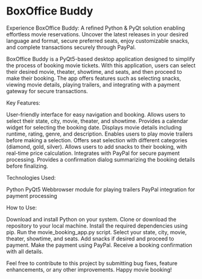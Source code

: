 # BoxOffice Buddy
Experience BoxOffice Buddy: A refined Python &amp; PyQt solution enabling effortless movie reservations. Uncover the latest releases in your desired language and format, secure preferred seats, enjoy customizable snacks, and complete transactions securely through PayPal.

BoxOffice Buddy is a PyQt5-based desktop application designed to simplify the process of booking movie tickets. With this application, users can select their desired movie, theater, showtime, and seats, and then proceed to make their booking. The app offers features such as selecting snacks, viewing movie details, playing trailers, and integrating with a payment gateway for secure transactions.

Key Features:

User-friendly interface for easy navigation and booking.
Allows users to select their state, city, movie, theater, and showtime.
Provides a calendar widget for selecting the booking date.
Displays movie details including runtime, rating, genre, and description.
Enables users to play movie trailers before making a selection.
Offers seat selection with different categories (diamond, gold, silver).
Allows users to add snacks to their booking, with real-time price calculation.
Integrates with PayPal for secure payment processing.
Provides a confirmation dialog summarizing the booking details before finalizing.

Technologies Used:

Python
PyQt5
Webbrowser module for playing trailers
PayPal integration for payment processing

How to Use:

Download and install Python on your system.
Clone or download the repository to your local machine.
Install the required dependencies using pip.
Run the movie_booking_app.py script.
Select your state, city, movie, theater, showtime, and seats.
Add snacks if desired and proceed to payment.
Make the payment using PayPal.
Receive a booking confirmation with all details.

Feel free to contribute to this project by submitting bug fixes, feature enhancements, or any other improvements. Happy movie booking!
